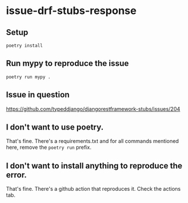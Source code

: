 # issue-drf-stubs-response

## Setup 

`poetry install`

## Run mypy to reproduce the issue

`poetry run mypy .`

## Issue in question

https://github.com/typeddjango/djangorestframework-stubs/issues/204

## I don't want to use poetry.

That's fine.
There's a requirements.txt and for all commands mentioned here, remove the `poetry run` prefix.


## I don't want to install anything to reproduce the error.

That's fine.
There's a github action that reproduces it. Check the actions tab.
